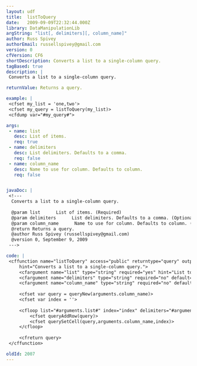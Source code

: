 ```yaml
---
layout: udf
title:  listToQuery
date:   2009-09-09T22:32:44.000Z
library: DataManipulationLib
argString: "list[, delimiters][, column_name]"
author: Russ Spivey
authorEmail: russellspivey@gmail.com
version: 0
cfVersion: CF6
shortDescription: Converts a list to a single-column query.
tagBased: true
description: |
 Converts a list to a single-column query.

returnValue: Returns a query.

example: |
 <cfset my_list = 'one,two'>
 <cfset my_query = listToQuery(my_list)>
 <cfdump var="#my_query#">

args:
 - name: list
   desc: List of items.
   req: true
 - name: delimiters
   desc: List delimiters. Defaults to a comma.
   req: false
 - name: column_name
   desc: Name to use for column. Defaults to column.
   req: false


javaDoc: |
 <!---
  Converts a list to a single-column query.
  
  @param list      List of items. (Required)
  @param delimiters      List delimiters. Defaults to a comma. (Optional)
  @param column_name      Name to use for column. Defaults to column. (Optional)
  @return Returns a query. 
  @author Russ Spivey (russellspivey@gmail.com) 
  @version 0, September 9, 2009 
 --->

code: |
 <cffunction name="listToQuery" access="public" returntype="query" output="false" 
     hint="Converts a list to a single-column query.">
     <cfargument name="list" type="string" required="yes" hint="List to convert.">
     <cfargument name="delimiters" type="string" required="no" default="," hint="Things that separate list elements.">
     <cfargument name="column_name" type="string" required="no" default="column" hint="Name to give query column.">
     
     <cfset var query = queryNew(arguments.column_name)>
     <cfset var index = ''>
     
     <cfloop list="#arguments.list#" index="index" delimiters="#arguments.delimiters#">
         <cfset queryAddRow(query)>
         <cfset querySetCell(query,arguments.column_name,index)>
     </cfloop>
     
     <cfreturn query>
 </cffunction>

oldId: 2007
---
```


